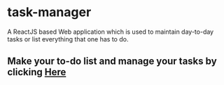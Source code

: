 # task-manager

A ReactJS based Web application which is used to maintain day-to-day tasks or list everything that one has to do.

## Make your to-do list and manage your tasks by clicking [Here](https://mytask-manager.netlify.app)
